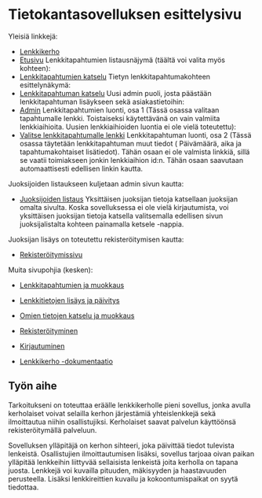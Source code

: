 # Tietokantasovelluksen esittelysivu

Yleisiä linkkejä:

* [Lenkkikerho](http://mlyra.users.cs.helsinki.fi/lenkkikerho/)
* [Etusivu](http://mlyra.users.cs.helsinki.fi/lenkkikerho/etusivu)
Lenkkitapahtumien listausnäjymä (täältä voi valita myös kohteen):
* [Lenkkitapahtumien katselu](http://mlyra.users.cs.helsinki.fi/lenkkikerho/lenkki_lista)
Tietyn lenkkitapahtumakohteen esittelynäkymä:
* [Lenkkitapahtuman katselu](http://mlyra.users.cs.helsinki.fi/lenkkikerho/lenkki_esittely)
Uusi admin puoli, josta päästään lenkkitapahtuman lisäykseen sekä asiakastietoihin:
* [Admin](http://mlyra.users.cs.helsinki.fi/lenkkikerho/admin)
Lenkkitapahtumien luonti, osa 1 (Tässä osassa valitaan tapahtumalle lenkki. Toistaiseksi käytettävänä on vain valmiita lenkkiaihioita. Uusien lenkkiaihioiden luontia ei ole vielä toteutettu):
* [Valitse lenkkitapahtumalle lenkki](http://mlyra.users.cs.helsinki.fi/lenkkikerho/lenkki_uusi)
Lenkkitapahtuman luonti, osa 2 (Tässä osassa täytetään lenkkitapahtuman muut tiedot ( Päivämäärä, aika ja tapahtumakohtaiset lisätiedot). Tähän osaan ei ole valmista linkkiä, sillä se vaatii toimiakseen jonkin lenkkiaihion id:n. Tähän osaan saavutaan automaattisesti edellisen linkin kautta.

Juoksijoiden listaukseen kuljetaan admin sivun kautta:
* [Juoksijoiden listaus](http://mlyra.users.cs.helsinki.fi/lenkkikerho/juoksijalista)
Yksittäisen juoksijan tietoja katsellaan juoksijan omalta sivulta. Koska sovelluksessa ei ole vielä kirjautumista, voi yksittäisen juoksijan tietoja katsella valitsemalla edellisen sivun juoksijalistalta kohteen painamalla ketsele -nappia.

Juoksijan lisäys on toteutettu rekisteröitymisen kautta:
* [Rekisteröitymissivu](http://mlyra.users.cs.helsinki.fi/lenkkikerho/register)


Muita sivupohjia (kesken):
* [Lenkkitapahtumien ja muokkaus](http://mlyra.users.cs.helsinki.fi/lenkkikerho/lenkki_muokkaus)
* [Lenkkitietojen lisäys ja päivitys](http://mlyra.users.cs.helsinki.fi/lenkkikerho/lenkki_kanta)
* [Omien tietojen katselu ja muokkaus](http://mlyra.users.cs.helsinki.fi/lenkkikerho/omasivu)
* [Rekisteröityminen](http://mlyra.users.cs.helsinki.fi/lenkkikerho/register)
* [Kirjautuminen](http://mlyra.users.cs.helsinki.fi/lenkkikerho/login)



* [Lenkkikerho -dokumentaatio](https://github.com/HenkkaL/Tsoha-Bootstrap/blob/master/doc/dokumentaatio.pdf)

## Työn aihe

Tarkoitukseni on toteuttaa eräälle lenkkikerholle pieni sovellus, jonka avulla kerholaiset voivat selailla kerhon järjestämiä yhteislenkkejä sekä ilmoittautua niihin osallistujiksi. Kerholaiset saavat palvelun käyttöönsä rekisteröitymällä palveluun.

Sovelluksen ylläpitäjä on kerhon sihteeri, joka päivittää tiedot tulevista lenkeistä. Osallistujien ilmoittautumisen lisäksi, sovellus tarjoaa oivan paikan ylläpitää lenkkeihin liittyvää sellaisista lenkeistä joita kerholla on tapana juosta. Lenkkejä voi kuvailla pituuden, mäkisyyden ja haastavuuden perusteella. Lisäksi lenkkireittien kuvailu ja kokoontumispaikat on syytä tiedottaa.

